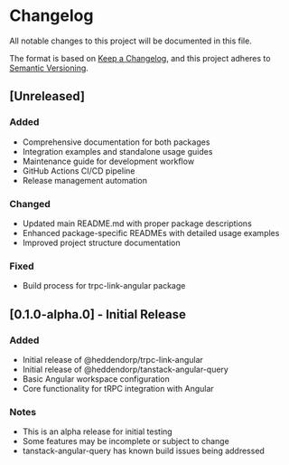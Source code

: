 # Changelog

All notable changes to this project will be documented in this file.

The format is based on [Keep a Changelog](https://keepachangelog.com/en/1.0.0/),
and this project adheres to [Semantic Versioning](https://semver.org/spec/v2.0.0.html).

## [Unreleased]

### Added
- Comprehensive documentation for both packages
- Integration examples and standalone usage guides
- Maintenance guide for development workflow
- GitHub Actions CI/CD pipeline
- Release management automation

### Changed
- Updated main README.md with proper package descriptions
- Enhanced package-specific READMEs with detailed usage examples
- Improved project structure documentation

### Fixed
- Build process for trpc-link-angular package

## [0.1.0-alpha.0] - Initial Release

### Added
- Initial release of @heddendorp/trpc-link-angular
- Initial release of @heddendorp/tanstack-angular-query
- Basic Angular workspace configuration
- Core functionality for tRPC integration with Angular

### Notes
- This is an alpha release for initial testing
- Some features may be incomplete or subject to change
- tanstack-angular-query has known build issues being addressed